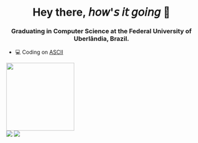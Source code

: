 <h1 align="center"><b>Hey there,</b> 𝘩𝘰𝘸'𝘴 𝘪𝘵 𝘨𝘰𝘪𝘯𝘨 👋</h1>
<h3 align="center">Graduating in Computer Science at the Federal University of Uberlândia, Brazil.</h3>

- 💻 Coding on [ASCII](http://asciiej.com.br/)

 <div>
  <a href="https://github.com/flaviozno">
  <img height="180em" src="https://github-readme-stats.vercel.app/api/top-langs/?username=flaviozno&layout=compact&langs_count=7&theme=dracula"/>
</div>
 
<div> 
  <a href="https://instagram.com/flaviozno" target="_blank"><img src="https://img.shields.io/badge/-Instagram-%23E4405F?style=for-the-badge&logo=instagram&logoColor=white" target="_blank"></a>
  <a href="https://www.linkedin.com/in/flaviozno" target="_blank"><img src="https://img.shields.io/badge/-LinkedIn-%230077B5?style=for-the-badge&logo=linkedin&logoColor=white" target="_blank"></a> 
</div>
